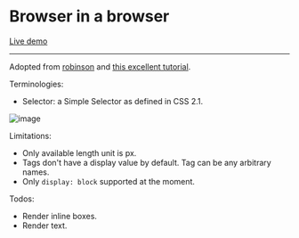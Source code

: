 # Browser in a browser

[Live demo](https://donfour.github.io/Browser-in-a-browser/)

---

Adopted from [robinson](https://github.com/mbrubeck/robinson) and [this excellent tutorial](https://limpet.net/mbrubeck/2014/08/08/toy-layout-engine-1.html).

Terminologies:

- Selector: a Simple Selector as defined in CSS 2.1.

![image](https://limpet.net/mbrubeck/images/2014/pipeline.svg)

Limitations:

- Only available length unit is px.
- Tags don't have a display value by default. Tag can be any arbitrary names.
- Only `display: block` supported at the moment.

Todos:

- Render inline boxes.
- Render text.
